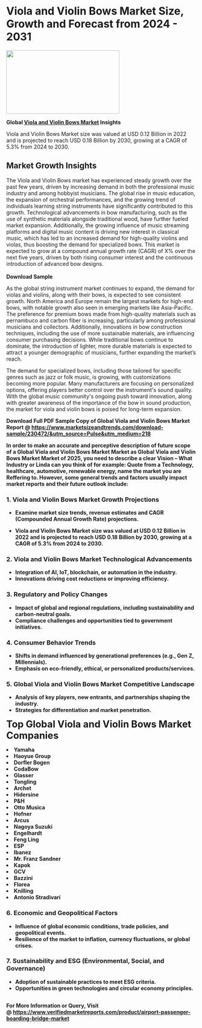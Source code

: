 <H1>Viola and Violin Bows Market Size, Growth and Forecast from 2024 - 2031</H1><img class="aligncenter size-medium wp-image-584254" src="https://thirdeyenews.in/wp-content/uploads/2024/09/Global-Market-Research-300x168.jpeg" alt="" width="300" height="168" /><p><strong>Global&nbsp;<a href="https://www.marketsizeandtrends.com/download-sample/230472/&amp;utm_source=Pulse&amp;utm_medium=218">Viola and Violin Bows Market</a> Insights</strong></p><p>Viola and Violin Bows Market size was valued at USD 0.12 Billion in 2022 and is projected to reach USD 0.18 Billion by 2030, growing at a CAGR of 5.3% from 2024 to 2030.</p><p><h2>Market Growth Insights</h2> <p>The Viola and Violin Bows market has experienced steady growth over the past few years, driven by increasing demand in both the professional music industry and among hobbyist musicians. The global rise in music education, the expansion of orchestral performances, and the growing trend of individuals learning string instruments have significantly contributed to this growth. Technological advancements in bow manufacturing, such as the use of synthetic materials alongside traditional wood, have further fueled market expansion. Additionally, the growing influence of music streaming platforms and digital music content is driving new interest in classical music, which has led to an increased demand for high-quality violins and violas, thus boosting the demand for specialized bows. This market is expected to grow at a compound annual growth rate (CAGR) of X% over the next five years, driven by both rising consumer interest and the continuous introduction of advanced bow designs. <br><br><strong>Download Sample</strong></p> <p>As the global string instrument market continues to expand, the demand for violas and violins, along with their bows, is expected to see consistent growth. North America and Europe remain the largest markets for high-end bows, with notable growth also seen in emerging markets like Asia-Pacific. The preference for premium bows made from high-quality materials such as pernambuco and carbon fiber is increasing, particularly among professional musicians and collectors. Additionally, innovations in bow construction techniques, including the use of more sustainable materials, are influencing consumer purchasing decisions. While traditional bows continue to dominate, the introduction of lighter, more durable materials is expected to attract a younger demographic of musicians, further expanding the market’s reach. <p>The demand for specialized bows, including those tailored for specific genres such as jazz or folk music, is growing, with customizations becoming more popular. Many manufacturers are focusing on personalized options, offering players better control over the instrument's sound quality. With the global music community's ongoing push toward innovation, along with greater awareness of the importance of the bow in sound production, the market for viola and violin bows is poised for long-term expansion.</p> <p><strong></p><p><span class=""><strong>Download Full PDF Sample Copy of Global Viola and Violin Bows Market Report</strong> @ <a href="https://www.marketsizeandtrends.com/download-sample/230472/&amp;utm_source=Pulse&amp;utm_medium=218" target="_blank">https://www.marketsizeandtrends.com/download-sample/230472/&amp;utm_source=Pulse&amp;utm_medium=218</a></span></p><p>In order to make an accurate and perceptive description of future scope of a Global&nbsp;Viola and Violin Bows Market Market as Global&nbsp;Viola and Violin Bows Market Market of 2025, you need to describe a clear Vision &ndash; What Industry or Linda can you think of for example: Quote from a Technology, healthcare, automotive, renewable energy, name the market you are Reffering to. However, some general trends and factors usually impact market reports and their future outlook include:</p><h3>1.&nbsp;<strong>Viola and Violin Bows Market Growth Projections</strong></h3><ul><li>Examine market size trends, revenue estimates and CAGR (Compounded Annual Growth Rate) projections.</li><li><p>Viola and Violin Bows Market size was valued at USD 0.12 Billion in 2022 and is projected to reach USD 0.18 Billion by 2030, growing at a CAGR of 5.3% from 2024 to 2030.</p></li></ul><h3>2.&nbsp;<strong>Viola and Violin Bows Market Technological Advancements</strong></h3><ul><li>Integration of AI, IoT, blockchain, or automation in the industry.</li><li>Innovations driving cost reductions or improving efficiency.</li></ul><h3>3.&nbsp;<strong>Regulatory and Policy Changes</strong></h3><ul><li>Impact of global and regional regulations, including sustainability and carbon-neutral goals.</li><li>Compliance challenges and opportunities tied to government initiatives.</li></ul><h3>4.&nbsp;<strong>Consumer Behavior Trends</strong></h3><ul><li>Shifts in demand influenced by generational preferences (e.g., Gen Z, Millennials).</li><li>Emphasis on eco-friendly, ethical, or personalized products/services.</li></ul><h3>5.&nbsp;<strong>Global Viola and Violin Bows Market Competitive Landscape</strong></h3><ul><li>Analysis of key players, new entrants, and partnerships shaping the industry.</li><li>Strategies for differentiation and market penetration.</li></ul><p data-pm-slice="1 1 []"><span style="color: inherit; font-family: inherit; font-size: 25px;">Top Global Viola and Violin Bows Market Companies</span></p><div class="" data-test-id=""><p><li>Yamaha</li><li> Haoyue Group</li><li> Dorfler Bogen</li><li> CodaBow</li><li> Glasser</li><li> Tongling</li><li> Archet</li><li> Hidersine</li><li> P&H</li><li> Otto Musica</li><li> Hofner</li><li> Arcus</li><li> Nagoya Suzuki</li><li> Engelhardt</li><li> Feng Ling</li><li> ESP</li><li> Ibanez</li><li> Mr. Franz Sandner</li><li> Kapok</li><li> GCV</li><li> Bazzini</li><li> Florea</li><li> Knilling</li><li> Antonio Stradivari</li></p></div><h3>6.&nbsp;<strong>Economic and Geopolitical Factors</strong></h3><ul><li>Influence of global economic conditions, trade policies, and geopolitical events.</li><li>Resilience of the market to inflation, currency fluctuations, or global crises.</li></ul><h3>7.&nbsp;<strong>Sustainability and ESG (Environmental, Social, and Governance)</strong></h3><ul><li>Adoption of sustainable practices to meet ESG criteria.</li><li>Opportunities in green technologies and circular economy principles.</li></ul><h2><strong style="font-size: 14px;">For More Information or Query, Visit @&nbsp;</strong><a style="background-color: #ffffff; font-size: 14px;" href="https://www.marketsizeandtrends.com/report/viola-and-violin-bows-market/" target="_blank">https://www.verifiedmarketreports.com/product/airport-passenger-boarding-bridge-market</a></h2>
